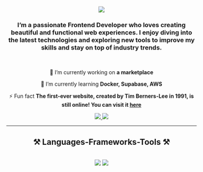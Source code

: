 

<h1 align="center">
    <img src="https://s10.gifyu.com/images/Srozd.gif" />
</h1>

<h3 align="center">I’m a passionate Frontend Developer who loves creating beautiful and functional web experiences. I enjoy diving into the latest technologies and exploring new tools to improve my skills and stay on top of industry trends.</h3>

<br/>

<div align="center">
 
 🔭 I’m currently working on **a marketplace**
 
 🌱 I’m currently learning **Docker, Supabase, AWS**

⚡ Fun fact **The first-ever website, created by Tim Berners-Lee in 1991, is still online! You can visit it [here](http://info.cern.ch/)**

 </div>
 
<div align="center"> 
  <a href="mailto:ridomrayhan@gmail.com">
    <img src="https://img.shields.io/badge/Gmail-333333?style=for-the-badge&logo=gmail&logoColor=red" />
  </a>
  <a href="www.linkedin.com/in/ridom-rayhan-35a62a223" target="_blank">
    <img src="https://img.shields.io/badge/LinkedIn-0077B5?style=for-the-badge&logo=linkedin&logoColor=white" target="_blank" />
  </a>
</div>

 <hr/>
 
<h2 align="center">⚒️ Languages-Frameworks-Tools ⚒️</h2>
<br/>
<div align="center">
    <img src="https://skillicons.dev/icons?i=react,bootstrap,mui,html,css,vscode,github,figma,tailwind,git,r" />
    <img src="https://skillicons.dev/icons?i=nodejs,python,javascript,typescript,express,firebase,mongodb,c,java,nextjs,mysql,flask" /><br>
</div>

<br/>
